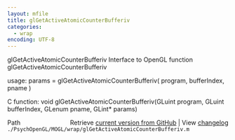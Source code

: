 ```yaml
---
layout: mfile
title: glGetActiveAtomicCounterBufferiv
categories:
  - wrap
encoding: UTF-8
---
```


glGetActiveAtomicCounterBufferiv  Interface to OpenGL function glGetActiveAtomicCounterBufferiv

usage:  params = glGetActiveAtomicCounterBufferiv( program, bufferIndex, pname )

C function:  void glGetActiveAtomicCounterBufferiv(GLuint program, GLuint bufferIndex, GLenum pname, GLint\* params)


<div class="code_header" style="text-align:right;">
  <span style="float:left;">Path&nbsp;&nbsp;</span> <span class="counter">Retrieve <a href=
  "https://raw.github.com/Psychtoolbox-3/Psychtoolbox-3/beta/./PsychOpenGL/MOGL/wrap/glGetActiveAtomicCounterBufferiv.m">current version from GitHub</a> | View <a href=
  "https://github.com/Psychtoolbox-3/Psychtoolbox-3/commits/beta/./PsychOpenGL/MOGL/wrap/glGetActiveAtomicCounterBufferiv.m">changelog</a></span>
</div>
<div class="code">
  <code>./PsychOpenGL/MOGL/wrap/glGetActiveAtomicCounterBufferiv.m</code>
</div>
